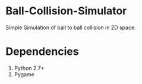 # Ball-Collision-Simulator
Simple Simulation of ball to ball collision in 2D space.

# Dependencies
  1. Python 2.7+
  2. Pygame
